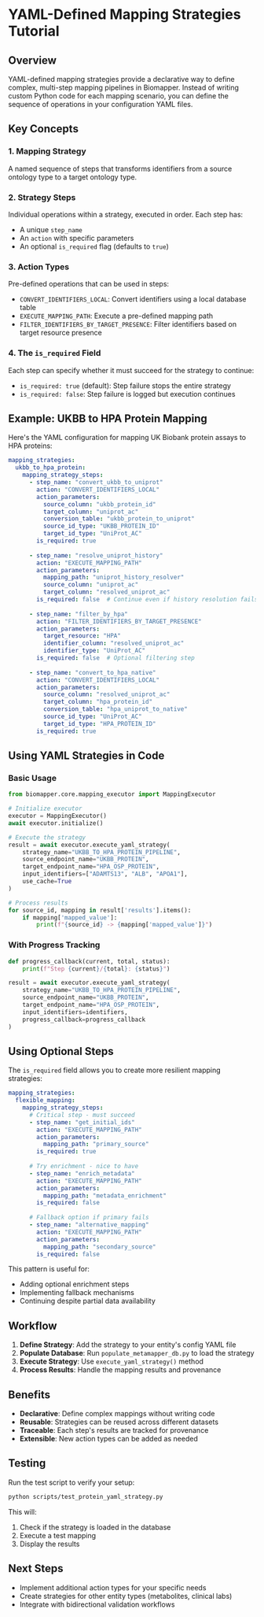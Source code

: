 # YAML-Defined Mapping Strategies Tutorial

## Overview

YAML-defined mapping strategies provide a declarative way to define complex, multi-step mapping pipelines in Biomapper. Instead of writing custom Python code for each mapping scenario, you can define the sequence of operations in your configuration YAML files.

## Key Concepts

### 1. Mapping Strategy
A named sequence of steps that transforms identifiers from a source ontology type to a target ontology type.

### 2. Strategy Steps
Individual operations within a strategy, executed in order. Each step has:
- A unique `step_name`
- An `action` with specific parameters
- An optional `is_required` flag (defaults to `true`)

### 3. Action Types
Pre-defined operations that can be used in steps:
- `CONVERT_IDENTIFIERS_LOCAL`: Convert identifiers using a local database table
- `EXECUTE_MAPPING_PATH`: Execute a pre-defined mapping path
- `FILTER_IDENTIFIERS_BY_TARGET_PRESENCE`: Filter identifiers based on target resource presence

### 4. The `is_required` Field
Each step can specify whether it must succeed for the strategy to continue:
- `is_required: true` (default): Step failure stops the entire strategy
- `is_required: false`: Step failure is logged but execution continues

## Example: UKBB to HPA Protein Mapping

Here's the YAML configuration for mapping UK Biobank protein assays to HPA proteins:

```yaml
mapping_strategies:
  ukbb_to_hpa_protein:
    mapping_strategy_steps:
      - step_name: "convert_ukbb_to_uniprot"
        action: "CONVERT_IDENTIFIERS_LOCAL"
        action_parameters:
          source_column: "ukbb_protein_id"
          target_column: "uniprot_ac"
          conversion_table: "ukbb_protein_to_uniprot"
          source_id_type: "UKBB_PROTEIN_ID"
          target_id_type: "UniProt_AC"
        is_required: true
        
      - step_name: "resolve_uniprot_history"
        action: "EXECUTE_MAPPING_PATH"
        action_parameters:
          mapping_path: "uniprot_history_resolver"
          source_column: "uniprot_ac"
          target_column: "resolved_uniprot_ac"
        is_required: false  # Continue even if history resolution fails
        
      - step_name: "filter_by_hpa"
        action: "FILTER_IDENTIFIERS_BY_TARGET_PRESENCE"
        action_parameters:
          target_resource: "HPA"
          identifier_column: "resolved_uniprot_ac"
          identifier_type: "UniProt_AC"
        is_required: false  # Optional filtering step
        
      - step_name: "convert_to_hpa_native"
        action: "CONVERT_IDENTIFIERS_LOCAL"
        action_parameters:
          source_column: "resolved_uniprot_ac"
          target_column: "hpa_protein_id"
          conversion_table: "hpa_uniprot_to_native"
          source_id_type: "UniProt_AC"
          target_id_type: "HPA_PROTEIN_ID"
        is_required: true
```

## Using YAML Strategies in Code

### Basic Usage

```python
from biomapper.core.mapping_executor import MappingExecutor

# Initialize executor
executor = MappingExecutor()
await executor.initialize()

# Execute the strategy
result = await executor.execute_yaml_strategy(
    strategy_name="UKBB_TO_HPA_PROTEIN_PIPELINE",
    source_endpoint_name="UKBB_PROTEIN",
    target_endpoint_name="HPA_OSP_PROTEIN",
    input_identifiers=["ADAMTS13", "ALB", "APOA1"],
    use_cache=True
)

# Process results
for source_id, mapping in result['results'].items():
    if mapping['mapped_value']:
        print(f"{source_id} -> {mapping['mapped_value']}")
```

### With Progress Tracking

```python
def progress_callback(current, total, status):
    print(f"Step {current}/{total}: {status}")

result = await executor.execute_yaml_strategy(
    strategy_name="UKBB_TO_HPA_PROTEIN_PIPELINE",
    source_endpoint_name="UKBB_PROTEIN",
    target_endpoint_name="HPA_OSP_PROTEIN",
    input_identifiers=identifiers,
    progress_callback=progress_callback
)
```

## Using Optional Steps

The `is_required` field allows you to create more resilient mapping strategies:

```yaml
mapping_strategies:
  flexible_mapping:
    mapping_strategy_steps:
      # Critical step - must succeed
      - step_name: "get_initial_ids"
        action: "EXECUTE_MAPPING_PATH"
        action_parameters:
          mapping_path: "primary_source"
        is_required: true
        
      # Try enrichment - nice to have
      - step_name: "enrich_metadata"
        action: "EXECUTE_MAPPING_PATH"
        action_parameters:
          mapping_path: "metadata_enrichment"
        is_required: false
        
      # Fallback option if primary fails
      - step_name: "alternative_mapping"
        action: "EXECUTE_MAPPING_PATH"
        action_parameters:
          mapping_path: "secondary_source"
        is_required: false
```

This pattern is useful for:
- Adding optional enrichment steps
- Implementing fallback mechanisms
- Continuing despite partial data availability

## Workflow

1. **Define Strategy**: Add the strategy to your entity's config YAML file
2. **Populate Database**: Run `populate_metamapper_db.py` to load the strategy
3. **Execute Strategy**: Use `execute_yaml_strategy()` method
4. **Process Results**: Handle the mapping results and provenance

## Benefits

- **Declarative**: Define complex mappings without writing code
- **Reusable**: Strategies can be reused across different datasets
- **Traceable**: Each step's results are tracked for provenance
- **Extensible**: New action types can be added as needed

## Testing

Run the test script to verify your setup:

```bash
python scripts/test_protein_yaml_strategy.py
```

This will:
1. Check if the strategy is loaded in the database
2. Execute a test mapping
3. Display the results

## Next Steps

- Implement additional action types for your specific needs
- Create strategies for other entity types (metabolites, clinical labs)
- Integrate with bidirectional validation workflows